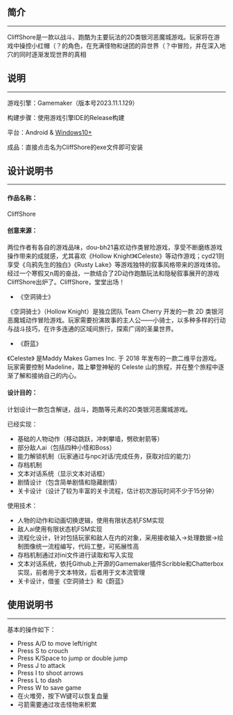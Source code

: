 ## 简介

------

CliffShore是一款以战斗、跑酷为主要玩法的2D类银河恶魔城游戏。玩家将在游戏中操控小红帽（？的角色，在充满怪物和谜团的异世界（？中冒险，并在深入地穴的同时逐渐发现世界的真相

## 说明

------

游戏引擎：Gamemaker（版本号2023.11.1.129）

构建步骤：使用游戏引擎IDE的Release构建

平台：Android & [Windows10+](https://github.com/Doooboooh/CliffShore)

成品：直接点击名为CliffShore的exe文件即可安装

## 设计说明书

------

#### 作品名称：

CliffShore

#### 创意来源：

两位作者有各自的游戏品味，dou-bh21喜欢动作类冒险游戏，享受不断磨练游戏操作带来的成就感，尤其喜欢《Hollow Knight》《Celeste》等动作游戏；cyd21则享受《乌鸦先生的独白》《Rusty Lake》等游戏独特的叙事风格带来的游戏体验。经过一个寒假又n周的奋战，一款结合了2D动作跑酷玩法和隐秘叙事展开的游戏CliffShore出炉了。CliffShore，堂堂出场！

- 《空洞骑士》

《空洞骑士》（Hollow Knight）是独立团队 Team Cherry 开发的一款 2D 类银河恶魔城动作冒险游戏。玩家需要扮演故事的主人公——小骑士，以多种多样的行动与战斗技巧，在许多连通的区域间旅行，探索广阔的圣巢世界。

- 《蔚蓝》

《Celeste》 是Maddy Makes Games Inc. 于 2018 年发布的一款二维平台游戏。玩家需要控制 Madeline，踏上攀登神秘的 Celeste 山的旅程，并在整个旅程中逐渐了解和接纳自己的内心。

#### 设计目的：

计划设计一款包含解谜，战斗，跑酷等元素的2D类银河恶魔城游戏。

已经实现：

- 基础的人物动作（移动跳跃，冲刺攀墙，劈砍射箭等）
- 部分敌人ai（包括四种小怪和Boss）
- 能力解锁机制（玩家通过与npc对话/完成任务，获取对应的能力）
- 存档机制
- 文本对话系统（显示文本对话框）
- 剧情设计（包含简单剧情和隐藏剧情）
- 关卡设计（设计了较为丰富的关卡流程，估计初次游玩时间不少于15分钟）

使用技术：

- 人物的动作和动画切换逻辑，使用有限状态机FSM实现
- 敌人ai使用有限状态机FSM实现
- 流程化设计，针对包括玩家和敌人在内的对象，采用接收输入→处理数据→绘制图像统一流程编写，代码工整，可拓展性高
- 存档机制通过对ini文件进行读取和写入实现
- 文本对话系统，依托Github上开源的Gamemaker插件Scribble和Chatterbox实现，前者用于文本特效，后者用于文本流管理
- 关卡设计，借鉴《空洞骑士》和《蔚蓝》

## 使用说明书

------

基本的操作如下：

- Press A/D to move left/right 
- Press S to crouch 
- Press K/Space to jump or double jump 
- Press J to attack 
- Press I to shoot arrows
- Press L to dash
- Press W to save game
- 在火堆旁，按下W键可以恢复血量
- 弓箭需要通过攻击怪物来积累
